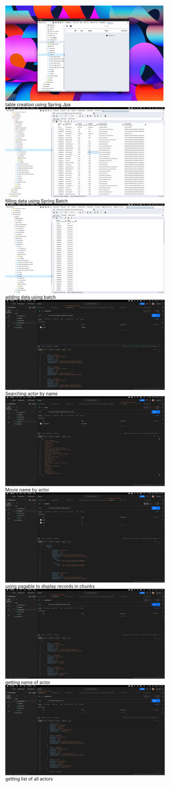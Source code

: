 <img src= "/src/main/resources/images/4.png" height= "300px" width="500px">table creation using Spring Jpa</img>
<img src= "/src/main/resources/images/3.png">filling data using Spring Batch</img>
<img src= "/src/main/resources/images/1.png">adding data using batch</img>
<img src= "/src/main/resources/images/6.png">Searching actor by name</img>
<img src= "/src/main/resources/images/5.png">Movie name by actor</img>
<img src= "/src/main/resources/images/8.png">using pagable to display records in chunks</img>
<img src= "/src/main/resources/images/7.png">getting name of actor</img>
<img src= "/src/main/resources/images/9.png">getting list of all actors</img>